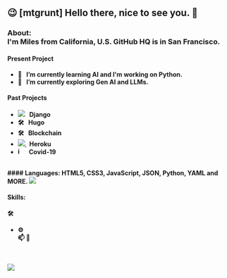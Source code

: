 ## 😉 [mtgrunt] Hello there, nice to see you. 👋

### About:<br /> <b>I'm Miles from California, U.S. GitHub HQ is in San Francisco. <br />

#### Present Project
  - 🌱 &nbsp; I’m currently learning AI and I'm working on Python.
  - 🔭 &nbsp; I’m currently exploring Gen AI and LLMs.
#### Past Projects
  - <img src="https://skillicons.dev/icons?i=django" /> &nbsp; Django
  - 🛠 &nbsp; Hugo
  - 🛠 &nbsp; Blockchain
  - <a href="https://skillicons.dev">
    <img src="https://skillicons.dev/icons?i=heroku" />
    </a> &nbsp; Heroku
  - <img width="15" height="15" alt="image" src="https://github.com/user-attachments/assets/25968577-5934-4501-9d63-9a468de5e66f" /> &nbsp; Covid-19
<br />
#### Languages: HTML5, CSS3, JavaScript, JSON, Python, YAML and MORE.
  <a href="https://skillicons.dev">
    <img src="https://skillicons.dev/icons?i=css,html,js,py,nodejs,npm,postgres,sass,sqlite,yarn" />
  </a>
  
#### Skills:   
  
  🛠 &nbsp; 
  - ⚙️&nbsp;  
    📫 🎯
<br />    
<p align="left">
  <a href="https://skillicons.dev">
    <img src="https://skillicons.dev/icons?i=angular,aws,azul,blender,bootstrap,cloudflare,discord,django,stackoverflow,tensorflow,vim," />
  </a>
</p>

